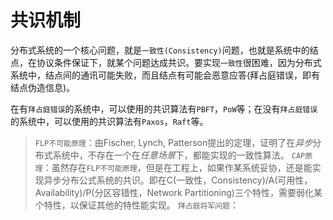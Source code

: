 # 共识机制

分布式系统的一个核心问题，就是`一致性(Consistency)`问题，也就是系统中的结点，在协议条件保证下，就某个问题达成共识。要实现`一致性`很困难，因为分布式系统中，结点间的通讯可能失败，而且结点有可能会恶意应答(拜占庭错误，即有结点伪造信息)。

在有`拜占庭错误`的系统中，可以使用的共识算法有`PBFT`，`PoW`等；在没有`拜占庭错误`的系统中，可以使用的共识算法有`Paxos`，`Raft`等。

> `FLP不可能原理`：由Fischer, Lynch, Patterson提出的定理，证明了在*异步*分布式系统中，不存在一个在*任意场景*下，都能实现的一致性算法。
> `CAP原理`：虽然存在`FLP不可能原理`，但是在工程上，如果作某系统妥协，还是能实现异步分布公式系统的共识。即在C(一致性，Consistency)/A(可用性，Availability)/P(分区容错性，Network Partitioning)三个特性，需要弱化某个特性，以保证其他的特性能实现。
> `拜占庭将军问题`：



